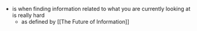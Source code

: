 - is when finding information related to what you are currently looking at is really hard
    - as defined by [[The Future of Information]] 

